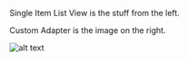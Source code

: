 Single Item List View is the stuff from the left.

Custom Adapter is the image on the right.

![alt text](https://raw.githubusercontent.com/kweaver00/android-learning/master/sandbox/imgs/listview.png "Listview Screenshot")